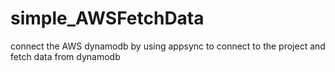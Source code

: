 # simple_AWSFetchData
connect the AWS dynamodb by using appsync to connect to the project and fetch data from dynamodb
